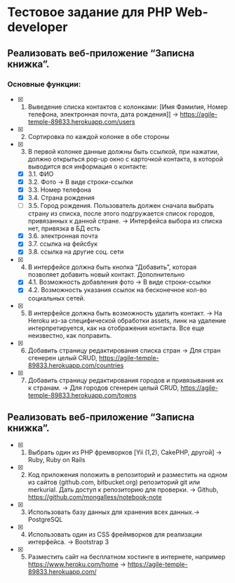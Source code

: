 # Тестовое задание для PHP Web-developer
## Реализовать веб-приложение “Записна книжка”.
### Основные функции:
- [x] 1. Выведение списка контактов с колонками: [Имя Фамилия, Номер телефона, электронная почта, дата рождения]] -> https://agile-temple-89833.herokuapp.com/users
- [x] 2. Сортировка по каждой колонке в обе стороны
- [x] 3. В первой колонке данные должны быть ссылкой, при нажатии, должно открыться pop-up окно с карточкой контакта, в которой выводится вся информация о контакте:
    - [x] 3.1. ФИО
    - [x] 3.2. Фото -> В виде строки-ссылки
    - [x] 3.3. Номер телефона
    - [x] 3.4. Страна рождения
    - [ ] 3.5. Город рождения. Пользователь должен сначала выбрать страну из списка, после этого подгружается список городов, привязанных к данной стране. -> Интерфейса выбора из списка нет, привязка в БД есть
    - [x] 3.6. электронная почта
    - [x] 3.7. ссылка на фейсбук
    - [x] 3.8. ссылка на другие соц. сети
- [x] 4. В интерфейсе должна быть кнопка “Добавить”, которая позволяет добавить новый контакт. Дополнительно
    - [x] 4.1. Возможность добавления фото -> В виде строки-ссылки
    - [x] 4.2. Возможность указания ссылок на бесконечное кол-во социальных сетей.
- [x] 5. В интерфейсе должна быть возможность удалить контакт. -> На Heroku из-за специфической обработки assets, линк на удаление интерпретируется, как на отображения контакта. Все еще неизвестно, как поправить.
- [x] 6. Добавить страницу редактирования списка стран -> Для стран сгенерен целый CRUD, https://agile-temple-89833.herokuapp.com/countries
- [x] 7. Добавить страницу редактирования городов и привязывания их к странам. -> Для городов сгенерен целый CRUD, https://agile-temple-89833.herokuapp.com/towns

## Реализовать веб-приложение “Записна книжка”.
- [x] 1. Выбрать один из PHP фремворков [Yii (1,2), CakePHP, другой] -> Ruby, Ruby on Rails
- [x] 2. Код приложения положить в репозиторий и разместить на одном из сайтов (github.com, bitbucket.org) репозиторий git или merkurial. Дать доступ к репозиторию для проверки. -> Github, https://github.com/mongalless/notebook-note
- [x] 3. Использовать базу данных для хранения всех данных.-> PostgreSQL
- [x] 4. Использовать один из CSS фреймворков для реализации интерфейса. -> Bootstrap 3
- [x] 5. Разместить сайт на бесплатном хостинге в интернете, например https://www.heroku.com/home -> https://agile-temple-89833.herokuapp.com/ 

